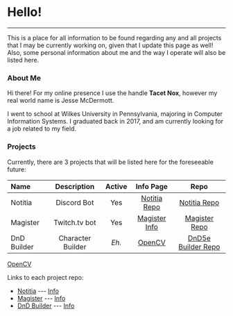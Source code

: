 # Hello!
* * *

This is a place for all information to be found regarding any and all projects that I may be currently working on, given that I update this page as well! Also, some personal information about me and the way I operate will also be listed here.

### About Me

Hi there!
For my online presence I use the handle **Tacet Nox**, however my real world name is Jesse McDermott.

I went to school at Wilkes University in Pennsylvania, majoring in Computer Information Systems.
I graduated back in 2017, and am currently looking for a job related to my field.


### Projects

Currently, there are 3 projects that will be listed here for the foreseeable future:

| Name         | Description        | Active | Info Page                                                                  | Repo |
|:-------------|:------------------:|:------:| :-------:                                                                  |:----:|
| Notitia      | Discord Bot        | Yes    |  <a href="https://www.tacetnox.tools/Projects/Notitia.md">Notitia Repo</a> | <a href="https://github.com/TacetNoxPavor/Notitia">Notitia Repo</a>
| Magister     | Twitch.tv bot      | Yes    |  <a href="https://www.tacetnox.tools/Projects/Magister.md">Magister Info</a> | <a href="https://github.com/TacetNoxPavor/Magister">Magister Repo</a>
| DnD Builder  | Character Builder  | *Eh.*  |  <a href="https://www.tacetnox.tools/Projects/DnD-Builder.md">OpenCV</a> | <a href="https://github.com/TacetNoxPavor/DnD5e-Character-Builder">DnD5e Builder Repo</a>

<a href="http://opencv.org/">OpenCV</a>

Links to each project repo:

* [Notitia](https://github.com/TacetNoxPavor/Notitia) --- [Info]()
* [Magister](https://github.com/TacetNoxPavor/Magister) --- [Info](./Projects/Magister.md)
* [DnD Builder](https://github.com/TacetNoxPavor/DnD5e-Character-Builder) --- [Info](./Projects/DnD-Builder.md)
